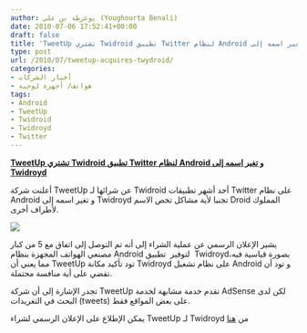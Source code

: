 ```yaml
---
author: يوغرطة بن علي (Youghourta Benali)
date: 2010-07-06 17:52:41+00:00
draft: false
title: '‎TweetUp تشتري Twidroid تطبيق Twitter لنظام Android و تغير اسمه إلى Twidroyd  '
type: post
url: /2010/07/tweetup-acquires-twydroid/
categories:
- أخبار الشركات
- هواتف/ أجهزة لوحية
tags:
- Android
- TweetUp
- Twidroid
- Twidroyd
- Twitter
---
```


**[‎TweetUp تشتري Twidroid تطبيق Twitter لنظام Android و تغير اسمه إلى Twidroyd](it-scoop.com/2010/07/TweetUp-Acquires-Twydroid)**





أعلنت شركة TweetUp عن شرائها لـ Twidroid أحد أشهر تطبيقات Twitter على نظام Android و تغير اسمه إلى Twidroyd تجنبا لأية مشاكل تخص الاسم Droid المملوك لأطراف أخرى.

[![](http://tctechcrunch.files.wordpress.com/2010/07/twidroid.png  )
](it-scoop.com/2010/07/TweetUp-Acquires-Twydroid)

يشير الإعلان الرسمي عن عملية الشراء إلى أنه تم التوصل إلى اتفاق مع 5 من كبار مصنعي الهواتف المجهزة بنظام Android لتوفير  تطبيق  Twidroydبصورة قياسية فيه، مما يعني أن TweetUp تود تأكيد مكانة Twidroyd على نظام تشغيل Android و تود أن تقضي على أية منافسة محتملة.

تجدر الإشارة إلى أن شركة TweetUp تقدم خدمة مشابهة لخدمة AdSense لكن لدى البحث في التغريدات (tweets) على بعض المواقع فقط.

يمكن الإطلاع على الإعلان الرسمي لشراء TweetUp لـ Twidroyd من [هنا](http://twidroyd.com/tweetup-acquires-twidroid/)
